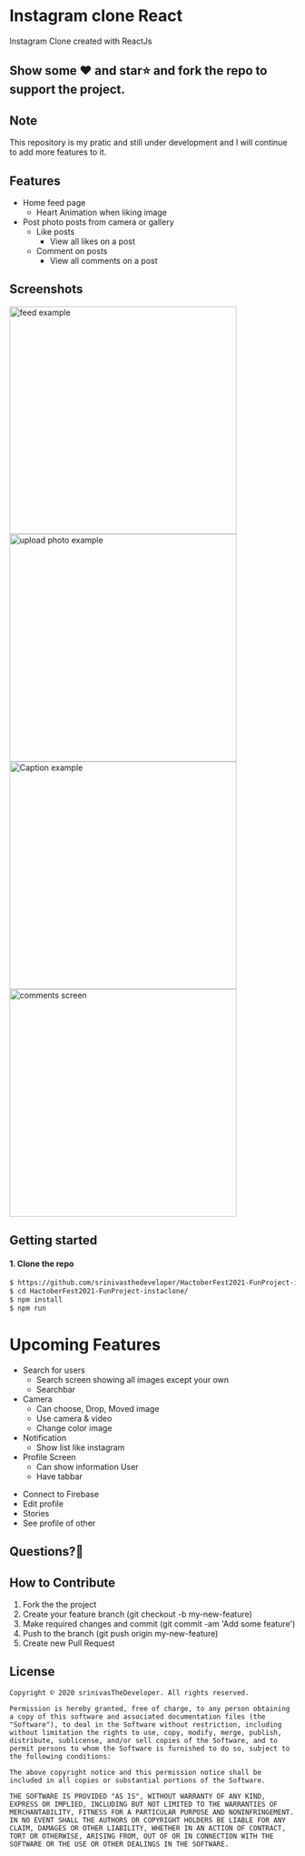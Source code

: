 # Instagram clone React

Instagram Clone created with ReactJs

## Show some :heart: and star:star: and fork the repo to support the project.

## Note
This repository is my pratic and still under development and I will continue to add more features to it.

## Features
 * Home feed page
    * Heart Animation when liking image
 * Post photo posts from camera or gallery
   * Like posts
      * View all likes on a post
   * Comment on posts
        * View all comments on a post   
## Screenshots


<p>
<img src="https://github.com/srinivasthedeveloper/HactoberFest2021-FunProject-instaclone-/blob/main/readme%20resource/demo1.png" alt="feed example" width = "400" >
<img src="https://github.com/srinivasthedeveloper/HactoberFest2021-FunProject-instaclone-/blob/main/readme%20resource/demo2.png" alt="upload photo example"width = "400" >
<img src="https://github.com/srinivasthedeveloper/HactoberFest2021-FunProject-instaclone-/blob/main/readme%20resource/demo3.png" alt="Caption example" width = "400">
<img src="https://github.com/srinivasthedeveloper/HactoberFest2021-FunProject-instaclone-/blob/main/readme%20resource/demo4.png" alt="comments screen" width = "400" >
</p>


## Getting started

#### 1. Clone the repo

```sh
$ https://github.com/srinivasthedeveloper/HactoberFest2021-FunProject-instaclone-.git
$ cd HactoberFest2021-FunProject-instaclone/
$ npm install
$ npm run
```

# Upcoming Features
 * Search for users
    * Search screen showing all images except your own
    * Searchbar
* Camera
    * Can choose, Drop, Moved image
    * Use camera & video
    * Change color image
* Notification
    * Show list like instagram 
 * Profile Screen
   * Can show information User
   * Have tabbar
 -  Connect to Firebase
 - Edit profile
 - Stories
 - See profile of other
 ## Questions?🤔

## How to Contribute
1. Fork the the project
2. Create your feature branch (git checkout -b my-new-feature)
3. Make required changes and commit (git commit -am 'Add some feature')
4. Push to the branch (git push origin my-new-feature)
5. Create new Pull Request

## License

    Copyright © 2020 srinivasTheDeveloper. All rights reserved.
    
    Permission is hereby granted, free of charge, to any person obtaining a copy of this software and associated documentation files (the "Software"), to deal in the Software without restriction, including without limitation the rights to use, copy, modify, merge, publish, distribute, sublicense, and/or sell copies of the Software, and to permit persons to whom the Software is furnished to do so, subject to the following conditions:
    
    The above copyright notice and this permission notice shall be included in all copies or substantial portions of the Software.
    
    THE SOFTWARE IS PROVIDED "AS IS", WITHOUT WARRANTY OF ANY KIND, EXPRESS OR IMPLIED, INCLUDING BUT NOT LIMITED TO THE WARRANTIES OF MERCHANTABILITY, FITNESS FOR A PARTICULAR PURPOSE AND NONINFRINGEMENT. IN NO EVENT SHALL THE AUTHORS OR COPYRIGHT HOLDERS BE LIABLE FOR ANY CLAIM, DAMAGES OR OTHER LIABILITY, WHETHER IN AN ACTION OF CONTRACT, TORT OR OTHERWISE, ARISING FROM, OUT OF OR IN CONNECTION WITH THE SOFTWARE OR THE USE OR OTHER DEALINGS IN THE SOFTWARE.

